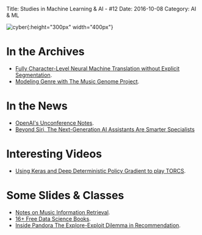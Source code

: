 Title: Studies in Machine Learning & AI - #12
Date: 2016-10-08
Category: AI & ML


![cyber](./cyberpunk/12.jpg){:height="300px" width="400px"}



# In the Archives

* [Fully Character-Level Neural Machine Translation without Explicit Segmentation](https://arxiv.org/abs/1610.03017).
* [Modeling Genre with The Music Genome Project](http://ismir2015.uma.es/articles/276_Paper.pdf).


# In the News

* [OpenAI's Unconference Notes](https://docs.google.com/document/d/1PcNYtTDC7XuG1O_JSdfj3QOQ7T4pvQxsr_-CT2OZXwI/edit).
* [Beyond Siri, The Next-Generation AI Assistants Are Smarter Specialists](https://www.fastcompany.com/3063053/beyond-siri-the-next-generation-of-ai-assistants-is-smarter-specialists)


# Interesting Videos

* [Using Keras and Deep Deterministic Policy Gradient to play TORCS](https://yanpanlau.github.io/2016/10/11/Torcs-Keras.html).


# Some Slides & Classes


* [Notes on Music Information Retrieval](http://musicinformationretrieval.com/).
* [16+ Free Data Science Books](http://www.wzchen.com/data-science-books/).
* [Inside Pandora The Explore-Exploit Dilemma in Recommendation](https://pandora.app.box.com/s/mny69tb561esr4h4jb1hkfbqs07axpse/1/8959434374/75446836406/1).
